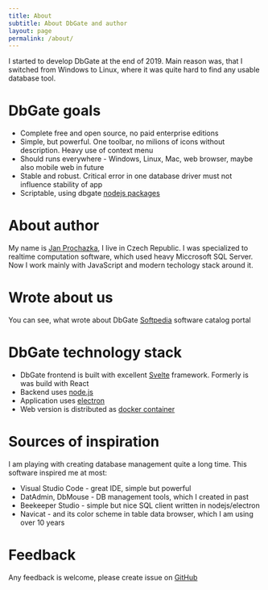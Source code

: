 ```yaml
---
title: About
subtitle: About DbGate and author
layout: page
permalink: /about/
---
```


I started to develop DbGate at the end of 2019. Main reason was, that I switched from Windows to Linux, where it was quite hard to find any usable database tool.

# DbGate goals

- Complete free and open source, no paid enterprise editions
- Simple, but powerful. One toolbar, no milions of icons without description. Heavy use of context menu
- Should runs everywhere - Windows, Linux, Mac, web browser, maybe also mobile web in future
- Stable and robust. Critical error in one database driver must not influence stability of app
- Scriptable, using dbgate [nodejs packages](https://www.npmjs.com/package/dbgate-api)

# About author

My name is [Jan Prochazka](https://github.com/janproch/), I live in Czech Republic. I was specialized to realtime computation software, which used heavy Miccrosoft SQL Server. Now I work mainly with JavaScript and modern techology stack around it.

# Wrote about us

You can see, what wrote about DbGate [Softpedia](https://www.softpedia.com/get/Internet/Servers/Database-Utils/DbGate.shtml) software catalog portal

# DbGate technology stack

- DbGate frontend is built with excellent [Svelte](https://svelte.dev) framework. Formerly is was build with React
- Backend uses [node.js](https://nodejs.org/)
- Application uses [electron](https://www.electronjs.org/)
- Web version is distributed as [docker container](https://hub.docker.com/repository/docker/dbgate/dbgate)

# Sources of inspiration

I am playing with creating database management quite a long time. This software inspired me at most:

- Visual Studio Code - great IDE, simple but powerful
- DatAdmin, DbMouse - DB management tools, which I created in past
- Beekeeper Studio - simple but nice SQL client written in nodejs/electron
- Navicat - and its color scheme in table data browser, which I am using over 10 years

# Feedback

Any feedback is welcome, please create issue on [GitHub](https://github.com/dbgate/dbgate/issues/new/choose)
